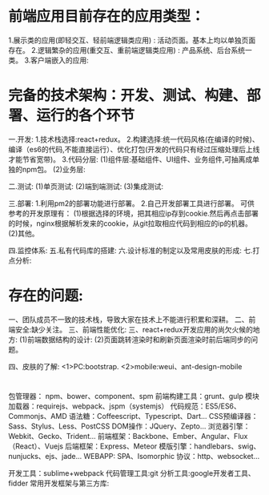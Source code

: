 # 前端应用目前存在的应用类型：

1.展示类的应用(即轻交互、轻前端逻辑类应用) : 活动页面。基本上均以单独页面存在。
2.逻辑繁杂的应用(重交互、重前端逻辑类应用) : 产品系统、后台系统一类。
3.客户端嵌入的应用:  

# 完备的技术架构：开发、测试、构建、部署、运行的各个环节
一.开发:
  1.技术栈选择:react+redux。
  2.构建选择:统一代码风格(在编译的时候)、编译（es6的代码,不能直接运行）、优化打包(开发的代码只有经过压缩处理后上线才能节省宽带)。
  3.代码分层:
    (1)组件层:基础组件、UI组件、业务组件,可抽离成单独的npm包。
    (2)业务层:

二.测试:
   (1)单页测试:
   (2)端到端测试:
   (3)集成测试:

三.部署:
  1.利用pm2的部署功能进行部署。
  2.自己开发部署工具进行部署。
   可供参考的开发原理有：
   (1)根据选择的环境，把其相应ip存到cookie.然后再点击部署的时候，nginx根据解析发来的cookie，从git拉取相应代码到相应的ip的机器。
   (2)其他。

四.监控体系:
五.私有代码库的搭建:
六.设计标准的制定以及常用皮肤的形成:
七.打点分析:

# 存在的问题:  
一、团队成员不一致的技术栈，导致大家在技术上不能进行积累和深耕。
二、前端安全:缺少关注。
三、前端性能优化:
三、react+redux开发应用的尚欠火候的地方:
   (1)前端数据结构的设计:
   (2)页面跳转渲染时和刷新页面渲染时前后端同步的问题。

四、皮肤的了解:
     <1>PC:bootstrap.
     <2>mobile:weui、ant-design-mobile

# 

包管理器：
  npm、bower、component、spm
前端构建工具：grunt、gulp
模块加载器：requirejs、webpack、jspm（systemjs）
代码规范：ES5/ES6、Commonjs、AMD
语法糖：Coffeescript、Typescript、Dart...
CSS预编译器：Sass、Stylus、Less、PostCSS
DOM操作：JQuery、Zepto...
浏览器引擎：Webkit、Gecko、Trident...
前端框架：Backbone、Ember、Angular、Flux（React）、Vuejs
后端框架：Express、Meteor
模版引擎：handlebars、swig、nunjucks、ejs、jade...
WEBAPP: SPA、Isomorphic
协议：http、websocket...

开发工具：sublime+webpack
代码管理工具:git
分析工具:google开发者工具、fidder
常用开发框架与第三方库:


